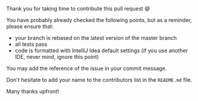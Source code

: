 Thank you for taking time to contribute this pull request :smile:

You have probably already checked the following points, but as a reminder, please ensure that:

* your branch is rebased on the latest version of the master branch
* all tests pass
* code is formatted with IntelliJ Idea default settings (if you use another IDE, never mind, ignore this point)

You may add the reference of the issue in your commit message.

Don't hesitate to add your name to the contributors list in the `README.md` file.

Many thanks upfront!
